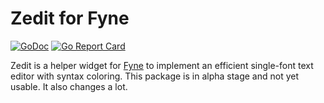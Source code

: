 # Zedit for Fyne

[![GoDoc](https://godoc.org/github.com/rasteric/zedit-fyne/go?status.svg)](https://godoc.org/github.com/rasteric/zedit-fyne)
[![Go Report Card](https://goreportcard.com/badge/github.com/rasteric/zedit-fyne)](https://goreportcard.com/report/github.com/rasteric/zedit-fyne)

Zedit is a helper widget for [Fyne](https://fyne.io) to implement an efficient single-font text editor with syntax coloring. This package is in alpha stage and not yet usable. It also changes a lot.
